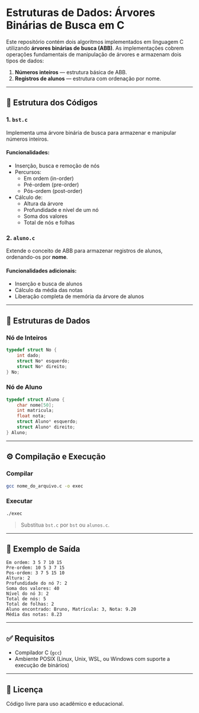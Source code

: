# Estruturas de Dados: Árvores Binárias de Busca em C

Este repositório contém dois algoritmos implementados em linguagem C utilizando **árvores binárias de busca (ABB)**. As implementações cobrem operações fundamentais de manipulação de árvores e armazenam dois tipos de dados:

1. **Números inteiros** — estrutura básica de ABB.
2. **Registros de alunos** — estrutura com ordenação por nome.

---

## 📁 Estrutura dos Códigos

### 1. `bst.c`

Implementa uma árvore binária de busca para armazenar e manipular números inteiros.

#### Funcionalidades:
- Inserção, busca e remoção de nós
- Percursos:
  - Em ordem (in-order)
  - Pré-ordem (pre-order)
  - Pós-ordem (post-order)
- Cálculo de:
  - Altura da árvore
  - Profundidade e nível de um nó
  - Soma dos valores
  - Total de nós e folhas

### 2. `aluno.c`

Extende o conceito de ABB para armazenar registros de alunos, ordenando-os por **nome**.

#### Funcionalidades adicionais:
- Inserção e busca de alunos
- Cálculo da média das notas
- Liberação completa de memória da árvore de alunos

---

## 🧱 Estruturas de Dados

### Nó de Inteiros
```c
typedef struct No {
    int dado;
    struct No* esquerdo;
    struct No* direito;
} No;
```

### Nó de Aluno
```c
typedef struct Aluno {
    char nome[50];
    int matricula;
    float nota;
    struct Aluno* esquerdo;
    struct Aluno* direito;
} Aluno;
```

---

## ⚙️ Compilação e Execução

### Compilar
```bash
gcc nome_do_arquivo.c -o exec
```

### Executar
```bash
./exec
```

> Substitua `bst.c` por `bst` ou `alunos.c`.

---

## 📌 Exemplo de Saída

```
Em ordem: 3 5 7 10 15 
Pre-ordem: 10 5 3 7 15 
Pos-ordem: 3 7 5 15 10 
Altura: 2
Profundidade do nó 7: 2
Soma dos valores: 40
Nível do nó 3: 2
Total de nós: 5
Total de folhas: 2
Aluno encontrado: Bruno, Matrícula: 3, Nota: 9.20
Média das notas: 8.23
```

---

## ✅ Requisitos

- Compilador C (`gcc`)
- Ambiente POSIX (Linux, Unix, WSL, ou Windows com suporte a execução de binários)

---

## 📄 Licença

Código livre para uso acadêmico e educacional.
